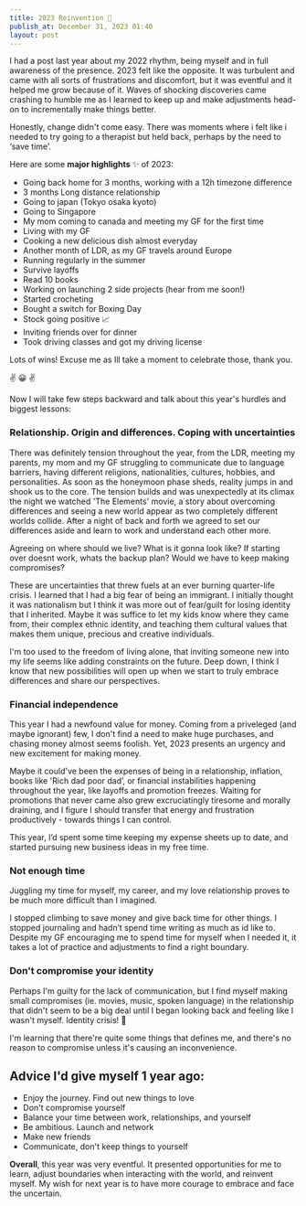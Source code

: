 ```yaml
---
title: 2023 Reinvention 🐣
publish_at: December 31, 2023 01:40
layout: post
---
```


I had a post last year about my 2022 rhythm, being myself and in full awareness of the presence. 2023 felt like the opposite. It was turbulent and came with all sorts of frustrations and discomfort, but it was eventful and it helped me grow because of it. Waves of shocking discoveries came crashing to humble me as I learned to keep up and make adjustments head-on to incrementally make things better.

Honestly, change didn't come easy. There was moments where i felt like i needed to try going to a therapist but held back, perhaps by the need to ‘save time’.

Here are some **major highlights** ✨ of 2023:

- Going back home for 3 months, working with a 12h timezone difference
- 3 months Long distance relationship
- Going to japan (Tokyo osaka kyoto)
- Going to Singapore
- My mom coming to canada and meeting my GF for the first time
- Living with my GF
- Cooking a new delicious dish almost everyday
- Another month of LDR, as my GF travels around Europe
- Running regularly in the summer
- Survive layoffs
- Read 10 books
- Working on launching 2 side projects (hear from me soon!)
- Started crocheting
- Bought a switch for Boxing Day
- Stock going positive 📈
- Inviting friends over for dinner
- Took driving classes and got my driving license

Lots of wins! Excuse me as Ill take a moment to celebrate those, thank you.

✌️ 😀 ✌️

Now I will take few steps backward and talk about this year's hurdles and biggest lessons:

### Relationship. Origin and differences. Coping with uncertainties
There was definitely tension throughout the year, from the LDR, meeting my parents, my mom and my GF struggling to communicate due to language barriers, having different religions, nationalities, cultures, hobbies, and personalities. As soon as the honeymoon phase sheds, reality jumps in and shook us to the core. The tension builds and was unexpectedly at its climax the night we watched 'The Elements' movie, a story about overcoming differences and seeing a new world appear as two completely different worlds collide. After a night of back and forth we agreed to set our differences aside and learn to work and understand each other more.

Agreeing on where should we live? What is it gonna look like? If starting over doesnt work, whats the backup plan? Would we have to keep making compromises?

These are uncertainties that threw fuels at an ever burning quarter-life crisis. I learned that I had a big fear of being an immigrant. I initially thought it was nationalism but I think it was more out of fear/guilt for losing identity that I inherited. Maybe it was suffice to let my kids know where they came from, their complex ethnic identity, and teaching them cultural values that makes them unique, precious and creative individuals.

I'm too used to the freedom of living alone, that inviting someone new into my life seems like adding constraints on the future. Deep down, I think I know that new possibilities will open up when we start to truly embrace differences and share our perspectives.

### Financial independence
This year I had a newfound value for money. Coming from a priveleged (and maybe ignorant) few, I don't find a need to make huge purchases, and chasing money almost seems foolish. Yet, 2023 presents an urgency and new excitement for making money.

Maybe it could've been the expenses of being in a relationship, inflation, books like 'Rich dad poor dad’, or financial instabilities happening throughout the year, like layoffs and promotion freezes. Waiting for promotions that never came also grew excruciatingly tiresome and morally draining, and I figure I should transfer that energy and frustration productively - towards things I can control.

This year, I’d spent some time keeping my expense sheets up to date, and started pursuing new business ideas in my free time.

### Not enough time
Juggling my time for myself, my career, and my love relationship proves to be much more difficult than I imagined.

I stopped climbing to save money and give back time for other things. I stopped journaling and hadn’t spend time writing as much as id like to. Despite my GF encouraging me to spend time for myself when I needed it, it takes a lot of practice and adjustments to find a right boundary.

### Don't compromise your identity
Perhaps I'm guilty for the lack of communication, but I find myself making small compromises (ie. movies, music, spoken language) in the relationship that didn't seem to be a big deal until I began looking back and feeling like I wasn't myself. Identity crisis! 🚨

I'm learning that there're quite some things that defines me, and there's no reason to compromise unless it's causing an inconvenience.

## Advice I'd give myself 1 year ago:

- Enjoy the journey. Find out new things to love
- Don't compromise yourself
- Balance your time between work, relationships, and yourself
- Be ambitious. Launch and network
- Make new friends
- Communicate, don't keep things to yourself

**Overall**, this year was very eventful. It presented opportunities for me to learn, adjust boundaries when interacting with the world, and reinvent myself. My wish for next year is to have more courage to embrace and face the uncertain.
